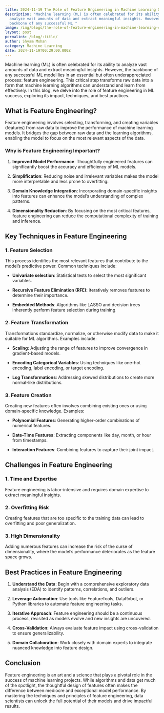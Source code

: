 ```yaml
---
title: 2024-11-19 The Role of Feature Engineering in Machine Learning Success
description: "Machine learning (ML) is often celebrated for its ability to
  analyze vast amounts of data and extract meaningful insights. However, the
  backbone of any successful ML "
image: /img/blogs/the-role-of-feature-engineering-in-machine-learning-success.png
layout: post
permalink: /blog/:title/
author: Shyam Mohan
category: Machine Learning
date: 2024-11-19T00:29:00.000Z
---
```

Machine learning (ML) is often celebrated for its ability to analyze vast amounts of data and extract meaningful insights. However, the backbone of any successful ML model lies in an essential but often underappreciated process: feature engineering. This critical step transforms raw data into a form that machine learning algorithms can understand and learn from effectively. In this blog, we delve into the role of feature engineering in ML success, exploring its impact, techniques, and best practices.

## What is Feature Engineering?

Feature engineering involves selecting, transforming, and creating variables (features) from raw data to improve the performance of machine learning models. It bridges the gap between raw data and the learning algorithms, enabling the model to focus on the most relevant aspects of the data.

### Why is Feature Engineering Important?

1.  **Improved Model Performance**: Thoughtfully engineered features can significantly boost the accuracy and efficiency of ML models.
    
2.  **Simplification**: Reducing noise and irrelevant variables makes the model more interpretable and less prone to overfitting.
    
3.  **Domain Knowledge Integration**: Incorporating domain-specific insights into features can enhance the model’s understanding of complex patterns.
    
4.  **Dimensionality Reduction**: By focusing on the most critical features, feature engineering can reduce the computational complexity of training and inference.
    

## Key Techniques in Feature Engineering

### 1. **Feature Selection**

This process identifies the most relevant features that contribute to the model’s predictive power. Common techniques include:

-   **Univariate selection**: Statistical tests to select the most significant variables.
    
-   **Recursive Feature Elimination (RFE)**: Iteratively removes features to determine their importance.
    
-   **Embedded Methods**: Algorithms like LASSO and decision trees inherently perform feature selection during training.
    

### 2. **Feature Transformation**

Transformations standardize, normalize, or otherwise modify data to make it suitable for ML algorithms. Examples include:

-   **Scaling**: Adjusting the range of features to improve convergence in gradient-based models.
    
-   **Encoding Categorical Variables**: Using techniques like one-hot encoding, label encoding, or target encoding.
    
-   **Log Transformations**: Addressing skewed distributions to create more normal-like distributions.
    

### 3. **Feature Creation**

Creating new features often involves combining existing ones or using domain-specific knowledge. Examples:

-   **Polynomial Features**: Generating higher-order combinations of numerical features.
    
-   **Date-Time Features**: Extracting components like day, month, or hour from timestamps.
    
-   **Interaction Features**: Combining features to capture their joint impact.
    

## Challenges in Feature Engineering

### 1. **Time and Expertise**

Feature engineering is labor-intensive and requires domain expertise to extract meaningful insights.

### 2. **Overfitting Risk**

Creating features that are too specific to the training data can lead to overfitting and poor generalization.

### 3. **High Dimensionality**

Adding numerous features can increase the risk of the curse of dimensionality, where the model’s performance deteriorates as the feature space grows.

## Best Practices in Feature Engineering

1.  **Understand the Data**: Begin with a comprehensive exploratory data analysis (EDA) to identify patterns, correlations, and outliers.
    
2.  **Leverage Automation**: Use tools like FeatureTools, DataRobot, or Python libraries to automate feature engineering tasks.
    
3.  **Iterative Approach**: Feature engineering should be a continuous process, revisited as models evolve and new insights are uncovered.
    
4.  **Cross-Validation**: Always evaluate feature impact using cross-validation to ensure generalizability.
    
5.  **Domain Collaboration**: Work closely with domain experts to integrate nuanced knowledge into feature design.
    

## Conclusion

Feature engineering is an art and a science that plays a pivotal role in the success of machine learning projects. While algorithms and data get much of the spotlight, the thoughtful design of features often makes the difference between mediocre and exceptional model performance. By mastering the techniques and principles of feature engineering, data scientists can unlock the full potential of their models and drive impactful results.
